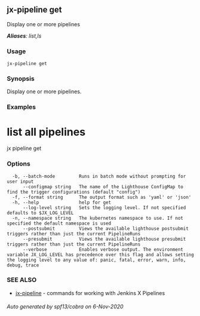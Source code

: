 ## jx-pipeline get

Display one or more pipelines

***Aliases**: list,ls*

### Usage

```
jx-pipeline get
```

### Synopsis

Display one or more pipelines.

### Examples

  # list all pipelines
  jx pipeline get

### Options

```
  -b, --batch-mode         Runs in batch mode without prompting for user input
      --configmap string   The name of the Lighthouse ConfigMap to find the trigger configurations (default "config")
  -f, --format string      The output format such as 'yaml' or 'json'
  -h, --help               help for get
      --log-level string   Sets the logging level. If not specified defaults to $JX_LOG_LEVEL
  -n, --namespace string   The kubernetes namespace to use. If not specified the default namespace is used
      --postsubmit         Views the available lighthouse postsubmit triggers rather than just the current PipelineRuns
      --presubmit          Views the available lighthouse presubmit triggers rather than just the current PipelineRuns
      --verbose            Enables verbose output. The environment variable JX_LOG_LEVEL has precedence over this flag and allows setting the logging level to any value of: panic, fatal, error, warn, info, debug, trace
```

### SEE ALSO

* [jx-pipeline](jx-pipeline.md)	 - commands for working with Jenkins X Pipelines

###### Auto generated by spf13/cobra on 6-Nov-2020
